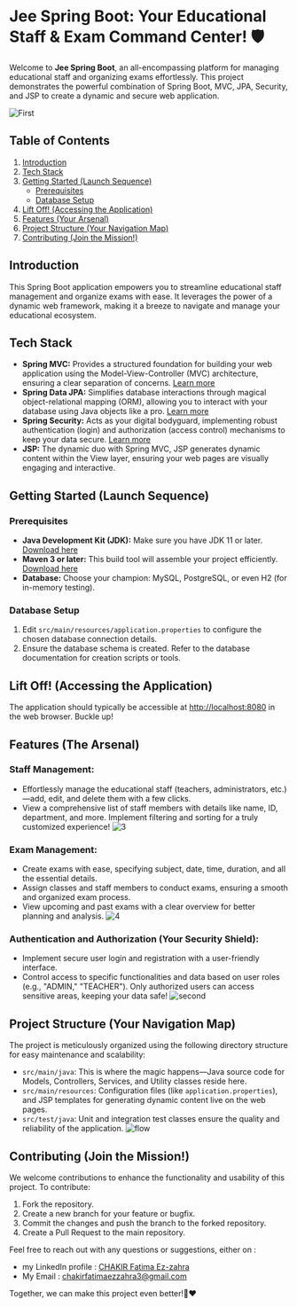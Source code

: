 # Jee Spring Boot: Your Educational Staff & Exam Command Center! 🛡️ 

Welcome to **Jee Spring Boot**, an all-encompassing platform for managing educational staff and organizing exams effortlessly. This project demonstrates the powerful combination of Spring Boot, MVC, JPA, Security, and JSP to create a dynamic and secure web application.

![First](https://github.com/ZAHIRA201/Springboot_Java_App/assets/120922044/f6555b0f-2cd4-4dda-be31-10e863a3bb5c)

## **Table of Contents**

1. [Introduction](#introduction)
2. [Tech Stack](#tech-stack)
3. [Getting Started (Launch Sequence)](#getting-started-launch-sequence)
   - [Prerequisites](#prerequisites)
   - [Database Setup](#database-setup)
4. [Lift Off! (Accessing the Application)](#lift-off-accessing-the-application)
5. [Features (Your Arsenal)](#features-your-arsenal)
6. [Project Structure (Your Navigation Map)](#project-structure-your-navigation-map)
7. [Contributing (Join the Mission!)](#contributing-join-the-mission)

## **Introduction**

This Spring Boot application empowers you to streamline educational staff management and organize exams with ease. It leverages the power of a dynamic web framework, making it a breeze to navigate and manage your educational ecosystem.

## **Tech Stack**

- **Spring MVC:** Provides a structured foundation for building your web application using the Model-View-Controller (MVC) architecture, ensuring a clear separation of concerns. [Learn more](https://spring.io/guides/gs/serving-web-content)
- **Spring Data JPA:** Simplifies database interactions through magical object-relational mapping (ORM), allowing you to interact with your database using Java objects like a pro. [Learn more](https://spring.io/projects/spring-data-jpa)
- **Spring Security:** Acts as your digital bodyguard, implementing robust authentication (login) and authorization (access control) mechanisms to keep your data secure. [Learn more](https://spring.io/projects/spring-security)
- **JSP:** The dynamic duo with Spring MVC, JSP generates dynamic content within the View layer, ensuring your web pages are visually engaging and interactive.

## **Getting Started (Launch Sequence)**

### **Prerequisites**

- **Java Development Kit (JDK):** Make sure you have JDK 11 or later. [Download here](https://www.oracle.com/java/technologies/javase/jdk17-archive-downloads.html)
- **Maven 3 or later:** This build tool will assemble your project efficiently. [Download here](https://maven.apache.org/download.cgi)
- **Database:** Choose your champion: MySQL, PostgreSQL, or even H2 (for in-memory testing).

### **Database Setup**

1. Edit `src/main/resources/application.properties` to configure the chosen database connection details.
2. Ensure the database schema is created. Refer to the database documentation for creation scripts or tools.

## Lift Off! (Accessing the Application)

The application should typically be accessible at [http://localhost:8080](http://localhost:8080) in the web browser. Buckle up!

## Features (The Arsenal)

### Staff Management:

- Effortlessly manage the educational staff (teachers, administrators, etc.)—add, edit, and delete them with a few clicks.
- View a comprehensive list of staff members with details like name, ID, department, and more. Implement filtering and sorting for a truly customized experience!
![3](https://github.com/ZAHIRA201/Springboot_Java_App/assets/120922044/52c0f798-3d89-429a-bd97-1b2edf068cb4)

### Exam Management:

- Create exams with ease, specifying subject, date, time, duration, and all the essential details.
- Assign classes and staff members to conduct exams, ensuring a smooth and organized exam process.
- View upcoming and past exams with a clear overview for better planning and analysis.
![4](https://github.com/ZAHIRA201/Springboot_Java_App/assets/120922044/ddd7d1f0-1e29-4848-b81a-45cd012a2602)

### Authentication and Authorization (Your Security Shield):

- Implement secure user login and registration with a user-friendly interface.
- Control access to specific functionalities and data based on user roles (e.g., "ADMIN," "TEACHER"). Only authorized users can access sensitive areas, keeping your data safe!
![second](https://github.com/ZAHIRA201/Springboot_Java_App/assets/120922044/ee9d54ce-512d-4413-93e5-f22db073db2b)

## Project Structure (Your Navigation Map)

The project is meticulously organized using the following directory structure for easy maintenance and scalability:

- `src/main/java`: This is where the magic happens—Java source code for Models, Controllers, Services, and Utility classes reside here.
- `src/main/resources`: Configuration files (like `application.properties`), and JSP templates for generating dynamic content live on the web pages.
- `src/test/java`: Unit and integration test classes ensure the quality and reliability of the application.
![flow](https://github.com/ZAHIRA201/Springboot_Java_App/assets/120922044/c28bc320-8481-4409-8f75-6a952328c208)

## Contributing (Join the Mission!)

We welcome contributions to enhance the functionality and usability of this project. To contribute:

1. Fork the repository.
2. Create a new branch for your feature or bugfix.
3. Commit the changes and push the branch to the forked repository.
4. Create a Pull Request to the main repository.

Feel free to reach out with any questions or suggestions, either on :
- my LinkedIn profile : [CHAKIR Fatima Ez-zahra](https://www.linkedin.com/in/chakir-fatima-ez-zahra/) 
- My Email  : chakirfatimaezzahra3@gmail.com

Together, we can make this project even better!🤝❤️



